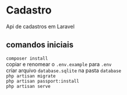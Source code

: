 # Cadastro
Api de cadastros em Laravel

## comandos iniciais

`composer install`  
copiar e renomear o `.env.example` para `.env`  
criar arquivo `database.sqlite` na pasta `database`  
`php artisan migrate`  
`php artisan passport:install`  
`php artisan serve`  
